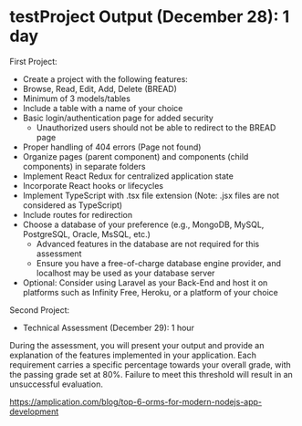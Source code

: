 # testProject Output (December 28): 1 day

First Project:
- Create a project with the following features:
- Browse, Read, Edit, Add, Delete (BREAD)
- Minimum of 3 models/tables
- Include a table with a name of your choice
- Basic login/authentication page for added security
  - Unauthorized users should not be able to redirect to the BREAD page
- Proper handling of 404 errors (Page not found)
- Organize pages (parent component) and components (child components) in separate folders
- Implement React Redux for centralized application state
- Incorporate React hooks or lifecycles
- Implement TypeScript with .tsx file extension (Note: .jsx files are not considered as TypeScript)
- Include routes for redirection
- Choose a database of your preference (e.g., MongoDB, MySQL, PostgreSQL, Oracle, MsSQL, etc.)
  - Advanced features in the database are not required for this assessment
  - Ensure you have a free-of-charge database engine provider, and localhost may be used as your database server
- Optional: Consider using Laravel as your Back-End and host it on platforms such as Infinity Free, Heroku, or a platform of your choice

Second Project:
- Technical Assessment (December 29): 1 hour

During the assessment, you will present your output and provide an explanation of the features implemented in your application. Each requirement carries a specific percentage towards your overall grade, with the passing grade set at 80%. Failure to meet this threshold will result in an unsuccessful evaluation.


https://amplication.com/blog/top-6-orms-for-modern-nodejs-app-development
